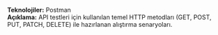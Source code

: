 **Teknolojiler:** Postman  <br>**Açıklama:** API testleri için kullanılan temel HTTP metodları (GET, POST, PUT, PATCH, DELETE) ile hazırlanan alıştırma
senaryoları.
